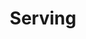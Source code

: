 ---
layout: default.tmplt
title: Serving
description:
summary:
keywords:
author:
email:
updated:
---